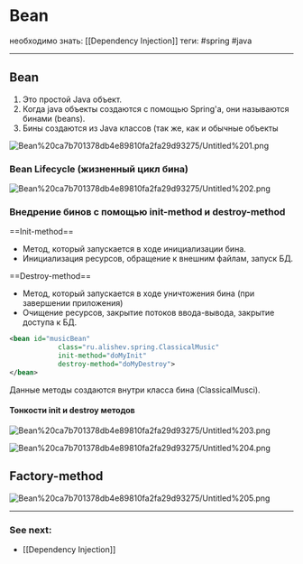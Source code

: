  # Bean

необходимо знать: [[Dependency Injection]]
теги: #spring #java

---
## Bean

1. Это простой Java объект.
2. Когда java объекты создаются с помощью Spring'а, они называются бинами (beans).
3. Бины создаются из Java классов (так же, как и обычные объекты

![Bean%20ca7b701378db4e89810fa2fa29d93275/Untitled%201.png](Untitled%201%201.png)

### Bean Lifecycle (жизненный цикл бина)

![Bean%20ca7b701378db4e89810fa2fa29d93275/Untitled%202.png](Untitled%202.png)

### Внедрение бинов с помощью init-method и destroy-method

==Init-method==

- Метод, который запускается в ходе инициализации бина.
- Инициализация ресурсов, обращение к внешним файлам, запуск БД.

==Destroy-method==

- Метод, который запускается в ходе уничтожения бина (при завершении приложения)
- Очищение ресурсов, закрытие потоков ввода-вывода, закрытие доступа к БД.

```xml
<bean id="musicBean"
			class="ru.alishev.spring.ClassicalMusic"
			init-method="doMyInit"
			destroy-method="doMyDestroy">
</bean>
```

Данные методы создаются внутри класса бина (ClassicalMusci).

#### Тонкости init и destroy методов

![Bean%20ca7b701378db4e89810fa2fa29d93275/Untitled%203.png](Untitled%203.png)

![Bean%20ca7b701378db4e89810fa2fa29d93275/Untitled%204.png](Untitled%204.png)

## Factory-method

![Bean%20ca7b701378db4e89810fa2fa29d93275/Untitled%205.png](Untitled%205.png)

---
### See next:
- [[Dependency Injection]]
